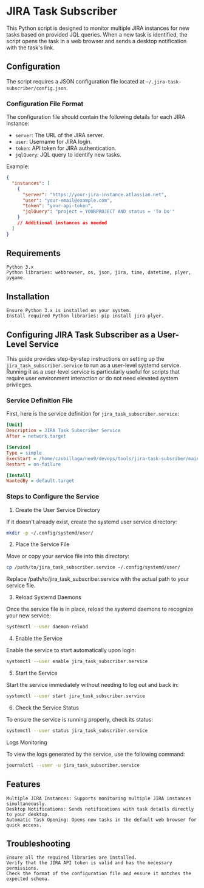 # JIRA Task Subscriber

This Python script is designed to monitor multiple JIRA instances for new tasks based on provided JQL queries. When a
new task is identified, the script opens the task in a web browser and sends a desktop notification with the task's
link.

## Configuration

The script requires a JSON configuration file located at `~/.jira-task-subscriber/config.json`.

### Configuration File Format

The configuration file should contain the following details for each JIRA instance:

- `server`: The URL of the JIRA server.
- `user`: Username for JIRA login.
- `token`: API token for JIRA authentication.
- `jqlQuery`: JQL query to identify new tasks.

Example:

```json
{
  "instances": [
    {
      "server": "https://your-jira-instance.atlassian.net",
      "user": "your-email@example.com",
      "token": "your-api-token",
      "jqlQuery": "project = YOURPROJECT AND status = 'To Do'"
    }
    // Additional instances as needed
  ]
}
```

## Requirements

    Python 3.x
    Python libraries: webbrowser, os, json, jira, time, datetime, plyer, pygame.

## Installation

    Ensure Python 3.x is installed on your system.
    Install required Python libraries: pip install jira plyer.

## Configuring JIRA Task Subscriber as a User-Level Service

This guide provides step-by-step instructions on setting up the `jira_task_subscriber.service` to run as a user-level
systemd service. Running it as a user-level service is particularly useful for scripts that require user environment
interaction or do not need elevated system privileges.

### Service Definition File

First, here is the service definition for `jira_task_subscriber.service`:

```ini
[Unit]
Description = JIRA Task Subscriber Service
After = network.target

[Service]
Type = simple
ExecStart = /home/czubillaga/neo9/devops/tools/jira-task-subsriber/main.py
Restart = on-failure

[Install]
WantedBy = default.target

```

### Steps to Configure the Service

1. Create the User Service Directory

If it doesn't already exist, create the systemd user service directory:

```bash
mkdir -p ~/.config/systemd/user/
```

2. Place the Service File

Move or copy your service file into this directory:

```bash
cp /path/to/jira_task_subscriber.service ~/.config/systemd/user/
```

Replace /path/to/jira_task_subscriber.service with the actual path to your service file.

3. Reload Systemd Daemons

Once the service file is in place, reload the systemd daemons to recognize your new service:

```bash
systemctl --user daemon-reload
```

4. Enable the Service

Enable the service to start automatically upon login:

```bash
systemctl --user enable jira_task_subscriber.service
```

5. Start the Service

Start the service immediately without needing to log out and back in:

```bash
systemctl --user start jira_task_subscriber.service
```

6. Check the Service Status

To ensure the service is running properly, check its status:

```bash
systemctl --user status jira_task_subscriber.service
```

Logs Monitoring

To view the logs generated by the service, use the following command:

```bash
journalctl --user -u jira_task_subscriber.service
```

## Features

    Multiple JIRA Instances: Supports monitoring multiple JIRA instances simultaneously.
    Desktop Notifications: Sends notifications with task details directly to your desktop.
    Automatic Task Opening: Opens new tasks in the default web browser for quick access.

## Troubleshooting

    Ensure all the required libraries are installed.
    Verify that the JIRA API token is valid and has the necessary permissions.
    Check the format of the configuration file and ensure it matches the expected schema.

